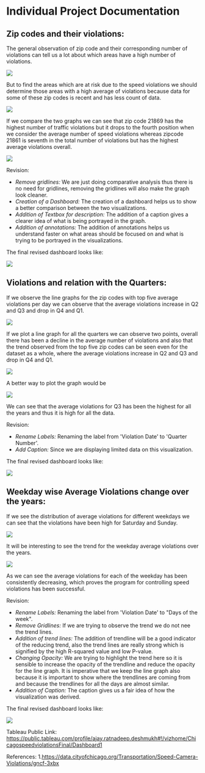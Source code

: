 # Individual Project Documentation


## Zip codes and their violations:
The general observation of zip code and their corresponding number of violations can tell us a lot about which areas have a high number of violations.

![](Images/Screenshot(85).png)

But to find the areas which are at risk due to the speed violations we should determine those areas with a high average of violations because data for some of these zip codes is recent and has less count of data.

![](Images/Screenshot(88).png)

If we compare the two graphs we can see that zip code 21869 has the highest number of traffic violations but it drops to the fourth position when we consider the average number of speed violations whereas zipcode 21861 is seventh in the total number of violations but has the highest average violations overall. 

![](Images/abc.jpg)

Revision:
* *Remove gridlines:* We are just doing comparative analysis thus there is no need for gridlines, removing the gridlines will also make the graph look cleaner.
* *Creation of a Dashboard:* The creation of a dashboard helps us to show a better comparison between the two visualizations.
* *Addition of Textbox for description:* The addition of a caption gives a clearer idea of what is being portrayed in the graph. 
* *Addition of annotations:* The addition of annotations helps us understand faster on what areas should be focused on and what is trying to be portrayed in the visualizations.

The final revised dashboard looks like:

![](Images/Screenshot(102).png)


## Violations and relation with the Quarters:
If we observe the line graphs for the zip codes with top five average violations per day we can observe that the average violations increase in Q2 and Q3 and drop in Q4 and Q1.

![](Images/Screenshot(93).png)

If we plot a line graph for all the quarters we can observe two points, overall there has been a decline in the average number of violations and also that the trend observed from the top five zip codes can be seen even for the dataset as a whole, where the average violations increase in Q2 and Q3 and drop in Q4 and Q1.

![](Images/Screenshot(94).png)

A better way to plot the graph would be

![](Images/Screenshot(90).png) 

We can see that the average violations for Q3 has been the highest for all the years and thus it is high for all the data.

Revision: 
* *Rename Labels:* Renaming the label from 'Violation Date' to 'Quarter Number'.
* *Add Caption:* Since we are displaying limited data on this visualization.

The final revised dashboard looks like:

![](Images/Screenshot(102).png)


## Weekday wise Average Violations change over the years:

If we see the distribution of average violations for different weekdays we can see that the violations have been high for Saturday and Sunday.

![](Images/Screenshot(99).png) 

It will be interesting to see the trend for the weekday average violations over the years.

![](Images/Screenshot(98).png) 

As we can see the average violations for each of the weekday has been consistently decreasing, which proves the program for controlling speed violations has been successful.

Revision: 
* *Rename Labels:* Renaming the label from 'Violation Date' to "Days of the week". 
* *Remove Gridlines:* If we are trying to observe the trend we do not nee the trend lines.
* *Addition of trend lines:* The addition of trendline will be a good indicator of the reducing trend, also the trend lines are really strong which is signified by the high R-squared value and low P-value. 
* *Changing Opacity:* We are trying to highlight the trend here so it is sensible to increase the opacity of the trendline and reduce the opacity for the line graph. It is imperative that we keep the line graph also because it is important to show where the trendlines are coming from and because the trendlines for all the days are almost similar.
* *Addition of Caption:* The caption gives us a fair idea of how the visualization was derived.

The final revised dashboard looks like:

![](Images/Screenshot(102).png)


Tableau Public Link:
https://public.tableau.com/profile/ajay.ratnadeep.deshmukh#!/vizhome/ChicagospeedviolationsFinal/Dashboard1

References:
1.https://data.cityofchicago.org/Transportation/Speed-Camera-Violations/gncf-3xbx
